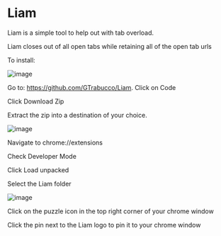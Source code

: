 # Liam

Liam is a simple tool to help out with tab overload.

Liam closes out of all open tabs while retaining all of the open tab urls 

To install:



![image](https://user-images.githubusercontent.com/8575410/209895341-cb25a62d-8d3b-4ade-a2a8-aea9c127cf60.png)

Go to: https://github.com/GTrabucco/Liam. 
Click on Code

Click Download Zip

Extract the zip into a destination of your choice.




![image](https://user-images.githubusercontent.com/8575410/209895547-f6ebf8bb-6e6c-4607-ad57-e087b6c843f9.png)

Navigate to chrome://extensions

Check Developer Mode

Click Load unpacked

Select the Liam folder




![image](https://user-images.githubusercontent.com/8575410/209895640-ae9f165c-c16b-4512-bc43-724eded6f384.png)

Click on the puzzle icon in the top right corner of your chrome window

Click the pin next to the Liam logo to pin it to your chrome window


